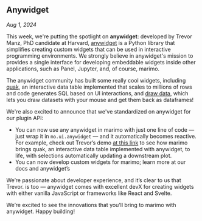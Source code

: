 ## Anywidget

_Aug 1, 2024_

This week, we're putting the spotlight on **anywidget**:  developed by Trevor
Manz, PhD candidate at Harvard, [anywidget](https://github.com/manzt/anywidget)
is a Python library that simplifies creating custom widgets that can be used in
interactive programming environments. We strongly believe in anywidget's
mission to provides a single interface for developing embeddable widgets inside
other applications, such as Panel, Jupyter, and, of course, marimo.
 
The anywidget community has built some really cool widgets, including
[quak](https://github.com/manzt/quak), an interactive data table implemented
that scales to millions of rows and code generates SQL based on UI
interactions, and [draw data](https://github.com/koaning/drawdata), which lets
you draw datasets with your mouse and get them back as dataframes!

We're also excited to announce that we've standardized on anywidget for our
plugin API:
- You can now use any anywidget in marimo with just one line of code — just
  wrap it in `mo.ui.anywidget` — and it automatically becomes reactive. For
example, check out Trevor’s demo [at this
link](https://x.com/trevmanz/status/1818664678609858802) to see how marimo
brings quak, an interactive data table implemented with anywidget, to life,
with selections automatically updating a downstream plot.
- You can now develop custom widgets for marimo; learn more at our docs and
  anywidget’s
 
We’re passionate about developer experience, and it’s clear to us that Trevor.
is too — anywidget comes with excellent devX for creating widgets with either
vanilla JavaScript or frameworks like React and Svelte.
 
We’re excited to see the innovations that you’ll bring to marimo with
anywidget. Happy building!
